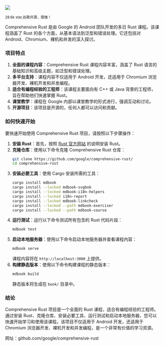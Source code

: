 <img src="/assets/image/250120-comprehensive-rust.png"/>

<small>28.6k star,谷歌开源，很强！</small>


Comprehensive Rust 是由 Google 的 Android 团队开发的多日 Rust 课程。该课程涵盖了 Rust 的各个方面，从基本语法到泛型和错误处理。它还包括对 Android、Chromium、裸机和并发的深入探讨。

### 项目特点

1. **全面的课程内容**：Comprehensive Rust 课程内容丰富，涵盖了 Rust 语言的基础知识和高级主题，如泛型和错误处理。
2. **多平台支持**：课程内容不仅适用于 Android 开发，还适用于 Chromium 浏览器开发、裸机开发和并发编程。
3. **适合有编程经验的工程师**：该课程主要面向有 C++ 或 Java 背景的工程师，旨在帮助他们快速掌握 Rust。
4. **课堂教学**：课程在 Google 内部以课堂教学的形式进行，强调互动和讨论。
5. **开源项目**：该项目是开源的，任何人都可以访问和贡献。

### 如何快速开始

要快速开始使用 Comprehensive Rust 项目，请按照以下步骤操作：

1. **安装 Rust**：首先，按照 [Rust 官方网站](https://rustup.rs/) 的说明安装 Rust。
2. **克隆仓库**：使用以下命令克隆 Comprehensive Rust 仓库：
   ```bash
   git clone https://github.com/google/comprehensive-rust/
   cd comprehensive-rust
   ```
3. **安装必要工具**：使用 Cargo 安装所需的工具：
   ```bash
   cargo install mdbook
   cargo install --locked mdbook-svgbob
   cargo install --locked mdbook-i18n-helpers
   cargo install --locked i18n-report
   cargo install --locked mdbook-linkcheck
   cargo install --locked --path mdbook-exerciser
   cargo install --locked --path mdbook-course
   ```
4. **运行测试**：运行以下命令测试所有包含的 Rust 代码片段：
   ```bash
   mdbook test
   ```
5. **启动本地服务器**：使用以下命令启动本地服务器并查看课程内容：
   ```bash
   mdbook serve
   ```
   课程内容将在 `http://localhost:3000` 上提供。
6. **构建静态版本**：使用以下命令构建课程的静态版本：
   ```bash
   mdbook build
   ```
   静态版本将生成在 `book/` 目录中。

### 结论

Comprehensive Rust 项目是一个全面的 Rust 课程，适合有编程经验的工程师。通过安装 Rust、克隆仓库、安装必要工具、运行测试和启动本地服务器，您可以快速开始学习和使用该课程。该项目不仅适用于 Android 开发，还适用于 Chromium 浏览器开发、裸机开发和并发编程，是一个非常有价值的学习资源。

网址：github.com/google/comprehensive-rust
